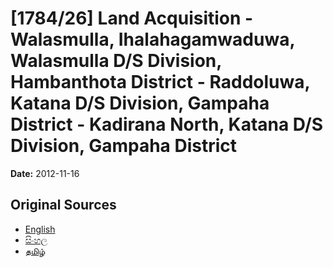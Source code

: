 # [1784/26] Land Acquisition - Walasmulla, Ihalahagamwaduwa,  Walasmulla D/S Division, Hambanthota District - Raddoluwa,  Katana D/S Division, Gampaha District - Kadirana North, Katana D/S Division, Gampaha District

**Date:** 2012-11-16

## Original Sources

- [English](https://documents.gov.lk/view/extra-gazettes/2012/11/1784-26_E.pdf)
- [සිංහල](https://documents.gov.lk/view/extra-gazettes/2012/11/1784-26_S.pdf)
- [தமிழ்](https://documents.gov.lk/view/extra-gazettes/2012/11/1784-26_T.pdf)
